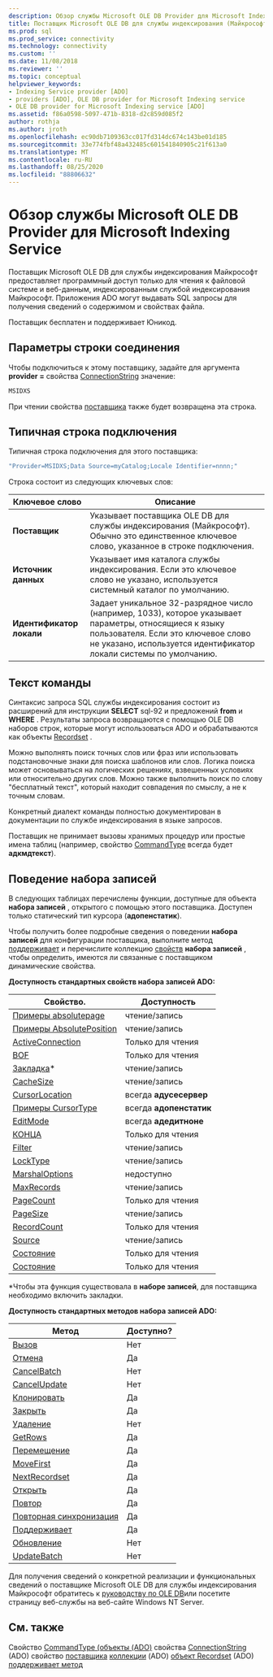 ```yaml
---
description: Обзор службы Microsoft OLE DB Provider для Microsoft Indexing Service
title: Поставщик Microsoft OLE DB для службы индексирования (Майкрософт) | Документация Майкрософт
ms.prod: sql
ms.prod_service: connectivity
ms.technology: connectivity
ms.custom: ''
ms.date: 11/08/2018
ms.reviewer: ''
ms.topic: conceptual
helpviewer_keywords:
- Indexing Service provider [ADO]
- providers [ADO], OLE DB provider for Microsoft Indexing service
- OLE DB provider for Microsoft Indexing service [ADO]
ms.assetid: f86a0598-5097-471b-8318-d2c859d085f2
author: rothja
ms.author: jroth
ms.openlocfilehash: ec90db7109363cc017fd314dc674c143be01d185
ms.sourcegitcommit: 33e774fbf48a432485c601541840905c21f613a0
ms.translationtype: MT
ms.contentlocale: ru-RU
ms.lasthandoff: 08/25/2020
ms.locfileid: "88806632"
---
```

# <a name="microsoft-ole-db-provider-for-microsoft-indexing-service-overview"></a>Обзор службы Microsoft OLE DB Provider для Microsoft Indexing Service
Поставщик Microsoft OLE DB для службы индексирования Майкрософт предоставляет программный доступ только для чтения к файловой системе и веб-данным, индексированным службой индексирования Майкрософт. Приложения ADO могут выдавать SQL запросы для получения сведений о содержимом и свойствах файла.

 Поставщик бесплатен и поддерживает Юникод.

## <a name="connection-string-parameters"></a>Параметры строки соединения
 Чтобы подключиться к этому поставщику, задайте для аргумента **provider =** свойства [ConnectionString](../../reference/ado-api/connectionstring-property-ado.md) значение:

```vb
MSIDXS
```

 При чтении свойства [поставщика](../../reference/ado-api/provider-property-ado.md) также будет возвращена эта строка.

## <a name="typical-connection-string"></a>Типичная строка подключения
 Типичная строка подключения для этого поставщика:

```vb
"Provider=MSIDXS;Data Source=myCatalog;Locale Identifier=nnnn;"
```

 Строка состоит из следующих ключевых слов:

|Ключевое слово|Описание|
|-------------|-----------------|
|**Поставщик**|Указывает поставщика OLE DB для службы индексирования (Майкрософт). Обычно это единственное ключевое слово, указанное в строке подключения.|
|**Источник данных**|Указывает имя каталога службы индексирования. Если это ключевое слово не указано, используется системный каталог по умолчанию.|
|**Идентификатор локали**|Задает уникальное 32-разрядное число (например, 1033), которое указывает параметры, относящиеся к языку пользователя. Если это ключевое слово не указано, используется идентификатор локали системы по умолчанию.|

## <a name="command-text"></a>Текст команды
 Синтаксис запроса SQL службы индексирования состоит из расширений для инструкции **SELECT** sql-92 и предложений **from** и **WHERE** . Результаты запроса возвращаются с помощью OLE DB наборов строк, которые могут использоваться ADO и обрабатываются как объекты [Recordset](../../reference/ado-api/recordset-object-ado.md) .

 Можно выполнять поиск точных слов или фраз или использовать подстановочные знаки для поиска шаблонов или слов. Логика поиска может основываться на логических решениях, взвешенных условиях или относительно других слов. Можно также выполнить поиск по слову "бесплатный текст", который находит совпадения по смыслу, а не к точным словам.

 Конкретный диалект команды полностью документирован в документации по службе индексирования в языке запросов.

 Поставщик не принимает вызовы хранимых процедур или простые имена таблиц (например, свойство [CommandType](../../reference/ado-api/commandtype-property-ado.md) всегда будет **адкмдтекст**).

## <a name="recordset-behavior"></a>Поведение набора записей
 В следующих таблицах перечислены функции, доступные для объекта **набора записей** , открытого с помощью этого поставщика. Доступен только статический тип курсора (**адопенстатик**).

 Чтобы получить более подробные сведения о поведении **набора записей** для конфигурации поставщика, выполните метод [поддерживает](../../reference/ado-api/supports-method.md) и перечислите коллекцию [свойств](../../reference/ado-api/properties-collection-ado.md) **набора записей** , чтобы определить, имеются ли связанные с поставщиком динамические свойства.

 **Доступность стандартных свойств набора записей ADO:**

|Свойство.|Доступность|
|--------------|------------------|
|[Примеры absolutepage](../../reference/ado-api/absolutepage-property-ado.md)|чтение/запись|
|[Примеры AbsolutePosition](../../reference/ado-api/absoluteposition-property-ado.md)|чтение/запись|
|[ActiveConnection](../../reference/ado-api/activeconnection-property-ado.md)|Только для чтения|
|[BOF](../../reference/ado-api/bof-eof-properties-ado.md)|Только для чтения|
|[Закладка](../../reference/ado-api/bookmark-property-ado.md)*|чтение/запись|
|[CacheSize](../../reference/ado-api/cachesize-property-ado.md)|чтение/запись|
|[CursorLocation](../../reference/ado-api/cursorlocation-property-ado.md)|всегда **адусесервер**|
|[Примеры CursorType](../../reference/ado-api/cursortype-property-ado.md)|всегда **адопенстатик**|
|[EditMode](../../reference/ado-api/editmode-property.md)|всегда **адедитноне**|
|[КОНЦА](../../reference/ado-api/bof-eof-properties-ado.md)|Только для чтения|
|[Filter](../../reference/ado-api/filter-property.md)|чтение/запись|
|[LockType](../../reference/ado-api/locktype-property-ado.md)|чтение/запись|
|[MarshalOptions](../../reference/ado-api/marshaloptions-property-ado.md)|недоступно|
|[MaxRecords](../../reference/ado-api/maxrecords-property-ado.md)|чтение/запись|
|[PageCount](../../reference/ado-api/pagecount-property-ado.md)|Только для чтения|
|[PageSize](../../reference/ado-api/pagesize-property-ado.md)|чтение/запись|
|[RecordCount](../../reference/ado-api/recordcount-property-ado.md)|Только для чтения|
|[Source](../../reference/ado-api/source-property-ado-recordset.md)|чтение/запись|
|[Состояние](../../reference/ado-api/state-property-ado.md)|Только для чтения|
|[Состояние](../../reference/ado-api/status-property-ado-recordset.md)|Только для чтения|

 \*Чтобы эта функция существовала в **наборе записей**, для поставщика необходимо включить закладки.

 **Доступность стандартных методов набора записей ADO:**

|Метод|Доступно?|
|------------|----------------|
|[Вызов](../../reference/ado-api/addnew-method-ado.md)|Нет|
|[Отмена](../../reference/ado-api/cancel-method-ado.md)|Да|
|[CancelBatch](../../reference/ado-api/cancelbatch-method-ado.md)|Нет|
|[CancelUpdate](../../reference/ado-api/cancelupdate-method-ado.md)|Нет|
|[Клонировать](../../reference/ado-api/clone-method-ado.md)|Да|
|[Закрыть](../../reference/ado-api/close-method-ado.md)|Да|
|[Удаление](../../reference/ado-api/delete-method-ado-recordset.md)|Нет|
|[GetRows](../../reference/ado-api/getrows-method-ado.md)|Да|
|[Перемещение](../../reference/ado-api/move-method-ado.md)|Да|
|[MoveFirst](../../reference/ado-api/movefirst-movelast-movenext-and-moveprevious-methods-ado.md)|Да|
|[NextRecordset](../../reference/ado-api/nextrecordset-method-ado.md)|Да|
|[Открыть](../../reference/ado-api/open-method-ado-recordset.md)|Да|
|[Повтор](../../reference/ado-api/requery-method.md)|Да|
|[Повторная синхронизация](../../reference/ado-api/resync-method.md)|Да|
|[Поддерживает](../../reference/ado-api/supports-method.md)|Да|
|[Обновление](../../reference/ado-api/update-method.md)|Нет|
|[UpdateBatch](../../reference/ado-api/updatebatch-method.md)|Нет|

 Для получения сведений о конкретной реализации и функциональных сведений о поставщике Microsoft OLE DB для службы индексирования Майкрософт обратитесь к [руководству по OLE DB](/previous-versions/windows/desktop/ms713643(v=vs.85))или посетите страницу веб-службы на веб-сайте Windows NT Server.

## <a name="see-also"></a>См. также
 Свойство [CommandType (объекты (ADO)](../../reference/ado-api/commandtype-property-ado.md) свойства [ConnectionString](../../reference/ado-api/connectionstring-property-ado.md) (ADO) свойство [поставщика](../../reference/ado-api/provider-property-ado.md) [коллекции](../../reference/ado-api/properties-collection-ado.md) (ADO) [объект Recordset](../../reference/ado-api/recordset-object-ado.md) (ADO) [поддерживает метод](../../reference/ado-api/supports-method.md)